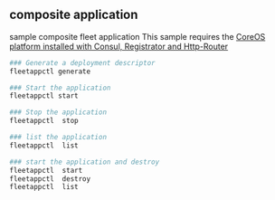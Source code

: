 ## composite application
sample composite fleet application 
This sample requires the [CoreOS platform installed with Consul, Registrator and Http-Router](https://github.com/mvanholsteijn/coreos-container-platform-as-a-service)



```bash
### Generate a deployment descriptor
fleetappctl generate

### Start the application
fleetappctl start

### Stop the application
fleetappctl  stop

### list the application
fleetappctl  list

### start the application and destroy
fleetappctl  start
fleetappctl  destroy
fleetappctl  list
```
